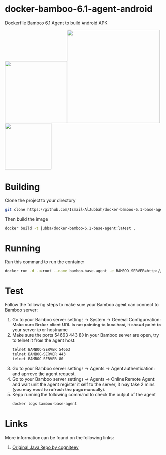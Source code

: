 # docker-bamboo-6.1-agent-android
Dockerfile Bamboo 6.1 Agent to build Android APK

<img width="200" src="https://www.docker.com/sites/default/files/Whale%20Logo332_5.png"/><img width="300" src="https://wac-cdn.atlassian.com/dam/jcr:4f99ae3f-808f-44f1-9647-2b7cb87bb0e6/bamboo_rgb_slate.png?cdnVersion=fr"/><img width="150" src="https://mir-s3-cdn-cf.behance.net/project_modules/disp/cc14679984981.560dd8d3aa5e4.png"/>

# Building
Clone the project to your directory
```bash
git clone https://github.com/Ismail-AlJubbah/docker-bamboo-6.1-base-agent
```
Then build the image
```bash
docker build -t jubba/docker-bamboo-6.1-base-agent:latest .
```

# Running
Run this command to run the container 
```bash
docker run -d -u=root --name bamboo-base-agent -e BAMBOO_SERVER=http://YOUR-BAMBOO-SERVER-URL:PORT/agentServer/ jubba/docker-bamboo-agent-android:latest
```
# Test
Follow the following steps to make sure your Bamboo agent can connect to Bamboo server:
1. Go to your Bamboo server settings -> System -> General Configureation: 
   Make sure Broker client URL is not pointing to localhost, it shoud point to your server ip or hostname
2. Make sure the ports 54663 443 80 in your Bamboo server are open, try to telnet it from the agent host:
   ```bash
   telnet BAMBOO-SERVER 54663
   telnet BAMBOO-SERVER 443
   telnet BAMBOO-SERVER 80
   ```
 3. Go to your Bamboo server settings -> Agents -> Agent authentication: and aprrove the agent request.
 4. Go to your Bamboo server settings -> Agents -> Online Remote Agent: and wait unit the agent register it self to the server, it may take 2 mins (you may need to refresh the page manually).
 5. Kepp running the following command to check the output of the agent
    ```bash
    docker logs bamboo-base-agent
    ```
  
# Links
More information can be found on the following links:

1. [Original Java Repo by cogniteev](https://github.com/cogniteev/docker-oracle-java/tree/master/oracle-java8)

